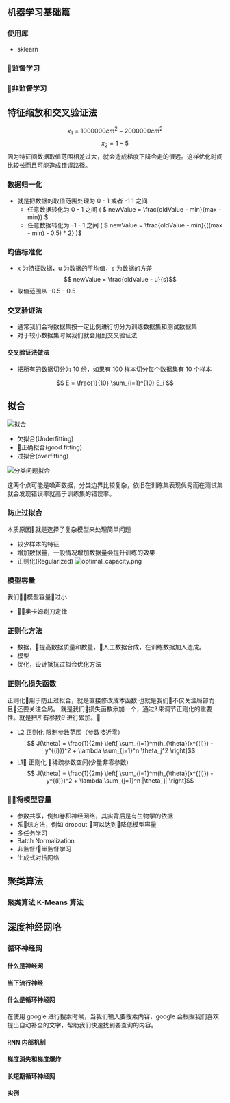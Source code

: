 ## 机器学习基础篇

### 使用库
- sklearn
### 监督学习
### 非监督学习

## 特征缩放和交叉验证法
$$x_1 = 1000000 cm^2 - 2000000 cm^2 \tag{area}$$
$$x_2 = 1 - 5 \tag{room count}$$
因为特征间数据取值范围相差过大，就会造成梯度下降会走的很远。这样优化时间比较长而且可能造成错误路径。
### 数据归一化
- 就是把数据的取值范围处理为 0 - 1 或者 -1 1 之间
    - 任意数据转化为 0 - 1 之间 ( $ newValue = \frac{oldValue - min}{max - min}) $
    - 任意数据转化为 -1 - 1 之间  ( $ newValue = \frac{oldValue - min}{((max - min) - 0.5) * 2} )$
### 均值标准化
- x 为特征数据，u 为数据的平均值，s 为数据的方差
$$ newValue = \frac{oldValue - u}{s}$$
- 取值范围从 -0.5 - 0.5

### 交叉验证法
- 通常我们会将数据集按一定比例进行切分为训练数据集和测试数据集
- 对于较小数据集时候我们就会用到交叉验证法
#### 交叉验证法做法
- 把所有的数据切分为 10 份，如果有 100 样本切分每个数据集有 10 个样本

$$ E = \frac{1}{10} \sum_{i=1}^{10} E_i $$

## 拟合
![拟合](https://upload-images.jianshu.io/upload_images/8207483-75dea78d54022e22.jpeg?imageMogr2/auto-orient/strip%7CimageView2/2/w/1240)

- 欠拟合(Underfitting)
- 正确拟合(good fitting)
- 过拟合(overfitting)

![分类问题拟合](https://upload-images.jianshu.io/upload_images/8207483-3fe71dd2041b94e8.jpg?imageMogr2/auto-orient/strip%7CimageView2/2/w/1240)

这两个点可能是噪声数据，分类边界比较复杂，依旧在训练集表现优秀而在测试集就会发现错误率就高于训练集的错误率。

### 防止过拟合
本质原因就是选择了复杂模型来处理简单问题
- 较少样本的特征
- 增加数据量，一般情况增加数据量会提升训练的效果
- 正则化(Regularized)
![optimal_capacity.png](https://upload-images.jianshu.io/upload_images/8207483-ace52e8f287b78df.png?imageMogr2/auto-orient/strip%7CimageView2/2/w/1240)

### 模型容量
我们模型容量过小
- 奥卡姆剃刀定律
### 正则化方法
- 数据，提高数据质量和数量，人工数据合成，在训练数据加入造成。
- 模型
- 优化，设计抵抗过拟合优化方法

### 正则化损失函数
正则化用于防止过拟合，就是直接修改成本函数
也就是我们不仅关注局部而且还要关注全局。
就是我们损失函数添加一个，通过$\lambda$来调节正则化的重要性。就是把所有参数$\theta$ 进行累加。
- L2 正则化
限制参数范围（参数接近零）
$$ J(\theta) = \frac{1}{2m} \left[ \sum_{i=1}^m(h_{\theta}(x^{(i)}) - y^{(i)})^2 + \lambda \sum_{j=1}^n \theta_j^2 \right]$$
- L1 正则化
稀疏参数空间(少量非零参数)
$$ J(\theta) = \frac{1}{2m} \left[ \sum_{i=1}^m(h_{\theta}(x^{(i)}) - y^{(i)})^2 + \lambda \sum_{j=1}^n |\theta_j| \right]$$

### 将模型容量
- 参数共享，例如卷积神经网络，其实背后是有生物学的依据
- 系综方法，例如 dropout 可以达到降低模型容量
- 多任务学习
- Batch Normalization
- 非监督/半监督学习
- 生成式对抗网络 


## 聚类算法
### 聚类算法 K-Means 算法



## 深度神经网咯
### 循环神经网
#### 什么是神经网
#### 当下流行神经
#### 什么是循环神经网
在使用 google 进行搜索时候，当我们输入要搜索内容，google 会根据我们喜欢提出自动补全的文字，帮助我们快速找到要查询的内容。
#### RNN 内部机制
#### 梯度消失和梯度爆炸
#### 长短期循环神经网
#### 实例